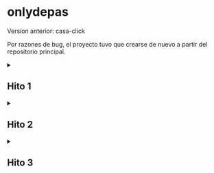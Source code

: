 # onlydepas

Version anterior: casa-click

Por razones de bug, el proyecto tuvo que crearse de nuevo a partir del repositorio principal. 
<details>
<summary>

## Hito 1

</summary>

### Ambiente de desarrollo:

![hito 1 Ambiente de desarrollo](https://github.com/Bar011/casa-click/assets/65033110/a7d626b0-d3f9-4a4b-a56e-89478621995f)

### Representacion del modelo relacional de los datos

![casa-click drawio](https://github.com/Bar011/casa-click/assets/65033110/3f8b280e-b34b-4aab-aa86-318bf0131a75)

![hito 1 modelos parte 1](https://github.com/Bar011/casa-click/assets/65033110/c7931800-dc1c-4509-9bba-bf472e43c2cb)

![hito 1 modelos parte 2](https://github.com/Bar011/casa-click/assets/65033110/f834d8f8-968e-42b7-b35d-554f8c55d3f4)

### conexión a la base de datos:

![hito 1 conexion BD](https://github.com/Bar011/casa-click/assets/65033110/1948dbca-dd9c-4bcd-9372-1224c18550df)

### Manipulación de datos:

Obtener inmuebles:

![hito 1 obtener inmuebles](https://github.com/Bar011/casa-click/assets/65033110/757c0d15-f4bc-4104-9581-a89418c55d15)

![Hito 1 inmuebles en la BD](https://github.com/Bar011/casa-click/assets/65033110/c5bbb81f-7b4b-4c04-a7e8-f996d7cbce71)

Crear inmueble: 

![Hito 1 crear inmueble de prueba](https://github.com/Bar011/casa-click/assets/65033110/42b56760-297d-4562-9963-872d9a99ca0d)

![hito 1 inmueble de prueba creado](https://github.com/Bar011/casa-click/assets/65033110/95497dc4-9cb6-45c4-bbee-91ec3bd7a0f5)

![Hito 1 inmueble creado en la BD](https://github.com/Bar011/casa-click/assets/65033110/9a713f63-00c5-4999-a85e-ad0f1566badd)

Actualizar descripción del inmueble:

![hito 1 actualizacion descr casa 2 en DB](https://github.com/Bar011/casa-click/assets/65033110/0e552601-1a38-480c-8f7b-785742a55613)

![hito 1 actualizacion descripcion  casa hito 2](https://github.com/Bar011/casa-click/assets/65033110/410c5dda-f377-4f2d-9421-a5faaec86ecf)

Eliminar inmueble: 

![hito 1 elimincacion inmueble](https://github.com/Bar011/casa-click/assets/65033110/4d565043-7884-4b43-a317-e5b5bf6de8bd)

![eliminacion casa prueba 2 en BD](https://github.com/Bar011/casa-click/assets/65033110/63ed9c82-6a52-4186-8c0c-d3acd02cb1de)

</details>

<details>
<summary>

## Hito 2

</summary>

### Población de la base de datos con el comando "loaddata" : 

![hito 2 cargar datos](https://github.com/Bar011/casa-click/assets/65033110/6296f266-8b74-4686-9f70-b273372dbc1c)

### Script que genera un listado de inmuebles por comuna :

Script: 

![hito 2 consultar comunas y generar texto](https://github.com/Bar011/casa-click/assets/65033110/4a6c47b1-c2dd-4d08-acb9-9ad7373b0685)

Archivo creado:

![hito 2 archivo creado comunas exitosamente](https://github.com/Bar011/casa-click/assets/65033110/a0bba696-0534-490a-97d6-790bc3d9a5fb)

### Script que genera un listado de inmuebles por regiones:

Script: 

![hito 2 consultar regiones y generar texto](https://github.com/Bar011/casa-click/assets/65033110/0075e722-5c50-4624-9b8a-88a963d510b0)

Archivo creado:

![hito 2 archivo regiones creado exitosamente](https://github.com/Bar011/casa-click/assets/65033110/6ab99184-2930-42bb-ae97-0e2d696ffc6c)

</details>

<details>
<summary>

## Hito 3

</summary>

### Generar vista de login de usuarios: 

![Hito 3 vista login de la página](https://github.com/Bar011/casa-click/assets/65033110/fb91152d-af85-4706-988d-f42382c0c6fa)

### Generar vista de registro de usuarios: 

![hito 3 Vista registro de usuarios](https://github.com/Bar011/casa-click/assets/65033110/a7dac49a-e9a4-4590-9a47-3cca41f2b54f)

### Redireccionamientos de URL'S: 

![hito 3 redireccionamiento de las url](https://github.com/Bar011/casa-click/assets/65033110/f0dc127c-c2c8-4195-bb03-5b392ed116d6)

### Despliegue de datos del usuario:

![hito 3 desplegar datos usuario](https://github.com/Bar011/casa-click/assets/65033110/ef11546f-0d30-480a-abf0-0e377061a844)

### Agregar a la página personal del usuario la posibilidad de actualizar sus datos: 

Página inicial con los datos a actualizar:
![hito 3 perfil del usuario -actualizar datos](https://github.com/Bar011/casa-click/assets/65033110/8dcf3dea-dd15-4a99-8172-b95f9f353f1a)

Función implementada: 

![hito 3 funcion actualizar usuario](https://github.com/Bar011/casa-click/assets/65033110/04e920b6-6e84-4294-973f-2acd0e0b4ead)

Datos actualizados en la BD: 
![hito 3 datos actualizados BD](https://github.com/Bar011/casa-click/assets/65033110/c4a58cac-2a67-4d59-aafc-7aa80c22ecf8)

<details>
<summary>

## Hito 4

</summary>


